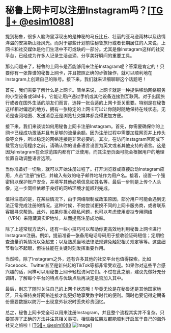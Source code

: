 # 秘鲁上网卡可以注册Instagram吗？[[TG💪+ @esim1088](https://t.me/s/esim1088)]

提到秘鲁，很多人脑海里浮现出的是神秘的马丘比丘、壮丽的亚马逊雨林以及热情洋溢的安第斯山脉风光。而对于那些计划前往秘鲁旅行或者长期居住的人来说，上网卡和社交媒体是他们生活中不可或缺的一部分。尤其是像Instagram这样的社交平台，已经成为许多人记录生活点滴、分享美好瞬间的重要工具。

那么问题来了，秘鲁的上网卡是否能够用来注册Instagram呢？答案是肯定的！只要你有一张靠谱的秘鲁上网卡，并且按照正确的步骤操作，就可以顺利地在Instagram上创建自己的账号。接下来，我们就来详细聊聊这个话题吧！

首先，我们需要了解什么是上网卡。简单来说，上网卡就是一种提供移动网络服务的小型设备或SIM卡，它能让用户通过手机或其他设备连接到互联网。对于出国旅行或者在国外生活的朋友们而言，选择一张合适的上网卡至关重要。特别是在秘鲁这样相对偏远的地方，拥有一张稳定的上网卡可以让你随时随地保持在线状态，无论是查阅地图、发送消息还是浏览社交媒体都变得更加方便。

接下来，我们来谈谈如何用秘鲁上网卡注册Instagram。首先，你需要确保你的上网卡已经成功激活并且有足够的流量余额。因为注册过程中需要加载网页并上传头像等文件，所以稳定的网络连接是非常必要的。其次，在访问Instagram官网或下载官方应用程序之前，请确认你的设备语言设置为英文或者其他支持的语言。这是因为Instagram在全球范围内都有广泛使用，而其注册页面可能会根据用户的地理位置自动调整语言选项。

当你准备好一切后，就可以开始注册过程了。打开浏览器或直接启动Instagram应用，点击“注册”按钮，并输入有效的电子邮件地址作为用户名。接着，设置一个强密码以保护账户安全，并填写其他必填信息如姓名等。最后一步则是上传个人头像，这一步同样依赖于良好的网络环境才能顺利完成。

值得注意的是，在某些情况下，由于网络限制或政策原因，部分用户可能会遇到无法正常完成注册的情况。这种时候，不妨尝试更换不同的上网卡服务商，或者联系客服寻求帮助。此外，如果你担心隐私问题，也可以考虑使用虚拟专用网络（VPN）来隐藏真实IP地址，从而提高注册成功率。

除了上述常规方法外，还有一些小技巧可以帮助你更高效地利用秘鲁上网卡进行Instagram注册。例如，提前准备一张备用电话号码用于接收验证码短信；定期检查流量消耗情况以免超支；以及熟悉当地法律法规避免触犯相关规定等等。这些细节看似不起眼，但往往能在关键时刻发挥重要作用。

当然啦，除了Instagram之外，还有许多其他的社交平台也值得探索。比如Facebook、Twitter甚至是新兴起的TikTok等都非常受欢迎。如果你对这些平台感兴趣的话，同样可以用秘鲁上网卡轻松访问它们。不过在此之前，建议先做好充分调研，了解每个平台的特点与优缺点后再决定是否加入其中。

最后，别忘了随时关注自己的上网卡状态哦！毕竟无论是在秘鲁还是其他国家地区，只有保持良好网络连接才能更好地享受数字时代的便利。同时也要记得定期备份重要数据以防万一出现意外状况时丢失珍贵回忆。

总之，秘鲁上网卡完全可以用来注册Instagram，并且整个流程其实并不复杂。只要掌握了正确的方法并注意相关事项，相信每位朋友都能顺利开启属于自己的海外社交之旅啦！[[TG💪+ @esim1088](https://t.me/s/esim1088) ![Image](https://i.postimg.cc/4NQfJmqS/Snipaste-2025-05-13-00-14-12.png)]